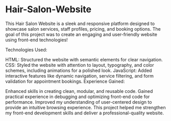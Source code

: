 # Hair-Salon-Website
This Hair Salon Website is a sleek and responsive platform designed to showcase salon services, staff profiles, pricing, and booking options. The goal of this project was to create an engaging and user-friendly website using front-end technologies!

Technologies Used:

HTML: Structured the website with semantic elements for clear navigation.
CSS: Styled the website with attention to layout, typography, and color schemes, including animations for a polished look.
JavaScript: Added interactive features like dynamic navigation, service filtering, and form validation for appointment bookings.
Experience Gained:

Enhanced skills in creating clean, modular, and reusable code.
Gained practical experience in debugging and optimizing front-end code for performance.
Improved my understanding of user-centered design to provide an intuitive browsing experience.
This project helped me strengthen my front-end development skills and deliver a professional-quality website.
